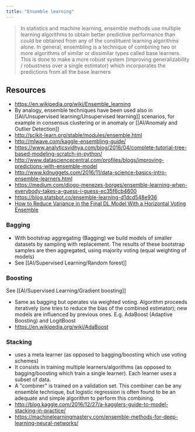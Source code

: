 ```yaml
---
title: "Ensemble learning"
---
```


> In statistics and machine learning, ensemble methods use multiple learning algorithms to obtain better predictive performance than could be obtained from any of the constituent learning algorithms alone. In general, ensembling is a technique of combining two or more algorithms of similar or dissimilar types called base learners. This is done to make a more robust system (improving generalizability / robustness over a single estimator) which incorporates the predictions from all the base learners

## Resources
- https://en.wikipedia.org/wiki/Ensemble_learning
- By analogy, ensemble techniques have been used also in [[AI/Unsupervised learning/Unsupervised learning]] scenarios, for example in consensus clustering or in anomaly or [[AI/Anomaly and Outlier Detection]]
- http://scikit-learn.org/stable/modules/ensemble.html
- http://mlwave.com/kaggle-ensembling-guide/
- https://www.analyticsvidhya.com/blog/2016/04/complete-tutorial-tree-based-modeling-scratch-in-python/
- http://www.datasciencecentral.com/profiles/blogs/improving-predictions-with-ensemble-model
- http://www.kdnuggets.com/2016/11/data-science-basics-intro-ensemble-learners.html
- https://medium.com/diogo-menezes-borges/ensemble-learning-when-everybody-takes-a-guess-i-guess-ec35f6cb4600
- https://blog.statsbot.co/ensemble-learning-d1dcd548e936
- [How to Reduce Variance in the Final DL Model With a Horizontal Voting Ensemble](https://machinelearningmastery.com/horizontal-voting-ensemble/)

### Bagging
- With bootstrap aggregating (Bagging) we build models of smaller datasets by sampling with replacement. The results of these bootstrap samples are then aggregated, using majority voting (equal weighting of models)
- See [[AI/Supervised Learning/Random forest]]

### Boosting
See [[AI/Supervised Learning/Gradient boosting]]
- Same as bagging but operates via weighted voting. Algorithm proceeds iteratively (one tries to reduce the bias of the combined estimator); new models are influenced by previous ones. E.g. AdaBoost (Adaptive Boosting) and LogitBoost
- https://en.wikipedia.org/wiki/AdaBoost

### Stacking
- uses a meta learner (as opposed to bagging/boosting which use voting schemes)
- It consists in training multiple learners/algorithms (as opposed to bagging/boosting which train a single learner).  Each learner uses a subset of data. 
- A "combiner" is trained on a validation set. This combiner can be any ensemble technique, but logistic regression is often found to be an adequate and simple algorithm to perform this combining.
- http://blog.kaggle.com/2016/12/27/a-kagglers-guide-to-model-stacking-in-practice/
- https://machinelearningmastery.com/ensemble-methods-for-deep-learning-neural-networks/